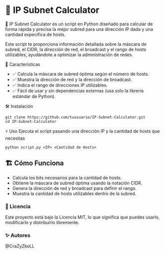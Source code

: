 # 📡 IP Subnet Calculator

🚀 IP Subnet Calculator es un script en Python diseñado para calcular de forma rápida y precisa la mejor subred para una dirección IP dada y una cantidad específica de hosts.

Este script te proporciona información detallada sobre la máscara de subred, el CIDR, la dirección de red, el broadcast y el rango de hosts utilizables, ayudándote a optimizar la administración de redes.

📌 Características

* ✅ Calcula la máscara de subred óptima según el número de hosts.
* ✅ Muestra la dirección de red y la dirección de broadcast.
* ✅ Indica el rango de direcciones IP utilizables.
* ✅ Fácil de usar y sin dependencias externas (usa solo la librería estándar de Python).

🛠️ Instalación
````
git clone https://github.com/tuusuario/IP-Subnet-Calculator.git
cd IP-Subnet-Calculator
`````

⚡ Uso
Ejecuta el script pasando una dirección IP y la cantidad de hosts que necesitas
````
python script.py <IP> <Cantidad de Hosts>
`````

## 🏗️ Cómo Funciona

* Calcula los bits necesarios para la cantidad de hosts.
* Obtiene la máscara de subred óptima usando la notación CIDR.
* Genera la dirección de red y broadcast para definir el rango.
* Muestra la cantidad de hosts utilizables dentro de la subred.

### 📜 Licencia
Este proyecto está bajo la Licencia MIT, lo que significa que puedes usarlo, modificarlo y distribuirlo libremente.

### ✨ Autores
@CraZyZkoLL
